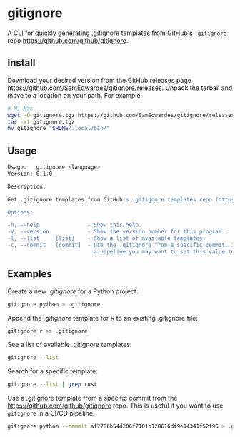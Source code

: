# gitignore

A CLI for quickly generating .gitignore templates from GitHub's `.gitignore` repo <https://github.com/github/gitignore>.

## Install

Download your desired version from the GitHub releases page <https://github.com/SamEdwardes/gitignore/releases>. Unpack the tarball and move to a location on your path. For example:

```bash
# M1 Mac
wget -O gitignore.tgz https://github.com/SamEdwardes/gitignore/releases/download/v0.1.0-alpha/gitignore-0.1.0-alpha-aarch64-apple-darwin.tgz
tar -xf gitignore.tgz
mv gitignore "$HOME/.local/bin/"
```

## Usage

```bash
Usage:   gitignore <language>
Version: 0.1.0         

Description:

Get .gitignore templates from GitHub's .gitignore templates repo (https://github.com/github/gitignore).

Options:

-h, --help               - Show this help.                                                                                    
-V, --version            - Show the version number for this program.                                                          
-l, --list     [list]    - Show a list of available templates.                                                                
-c, --commit   [commit]  - Use the .gitignore from a specific commit. If you are using the gitignore CLI in  (Default: "main")
                           a pipeline you may want to set this value to ensure reproducibility.
```

## Examples

Create a new *.gitignore* for a Python project:

```bash
gitignore python > .gitignore
```

Append the *.gitignore* template for R to an existing .gitignore file:

```bash
gitignore r >> .gitignore
```

See a list of available .gitignore templates:

```bash
gitignore --list
```

Search for a specific template:

```bash
gitignore --list | grep rust
```

Use a .gitignore template from a specific commit from the https://github.com/github/gitignore repo. This is useful if you want to use `gitignore` in a CI/CD pipeline.

```bash
gitignore python --commit af7786b54d206f7101b128616df9e14341f52f96 > .gitignore
```
